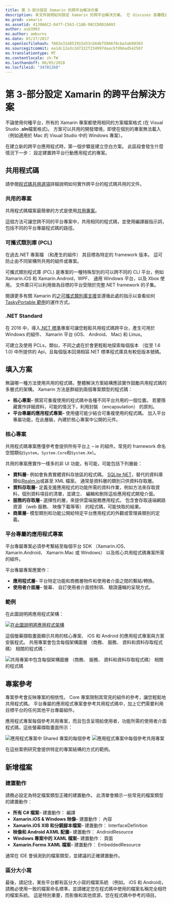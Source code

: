 ```yaml
---
title: 第 3-部分設定 Xamarin 的跨平台解決方案
description: 本文件說明如何設定 Xamarin 的跨平台解決方案。 它 discuses 各種程式碼，例如共用策略共用專案和.NET 標準。
ms.prod: xamarin
ms.assetid: 4139A6C2-D477-C563-C1AB-98CCD0D10A93
author: asb3993
ms.author: amburns
ms.date: 03/27/2017
ms.openlocfilehash: f802e31d851915d33cb6dbf5866f8cba3ab90303
ms.sourcegitcommit: ea1dc12a3c2d7322f234997daacbfdb6ad542507
ms.translationtype: MT
ms.contentlocale: zh-TW
ms.lasthandoff: 06/05/2018
ms.locfileid: "34781268"
---
```

# <a name="part-3---setting-up-a-xamarin-cross-platform-solution"></a>第 3-部分設定 Xamarin 的跨平台解決方案

不論使用何種平台，所有的 Xamarin 專案都使用相同的方案檔案格式 (在 Visual Studio **.sln**檔案格式)。 方案可以共用的開發環境，即使在個別的專案無法載入 （例如適用於 Mac 的 Visual Studio 中的 Windows 專案）。



在建立新的跨平台應用程式時，第一個步驟是建立空白方案。 此區段會發生什麼情況下一步： 設定建置跨平台行動應用程式的專案。

 <a name="Sharing_Code" />


## <a name="sharing-code"></a>共用程式碼

請參閱[程式碼共用選項](~/cross-platform/app-fundamentals/code-sharing.md)詳細說明如何實作跨平台的程式碼共用的文件。

 <a name="Shared_Asset_Projects" />


### <a name="shared-projects"></a>共用的專案

共用程式碼檔案最簡單的方式是使用[共用專案](~/cross-platform/app-fundamentals/shared-projects.md)。

這個方法可讓您跨不同的平台專案中，共用相同的程式碼，並使用編譯器指示詞，包括不同的平台專屬程式碼的路徑。

 <a name="Portable_Class_Libraries" />


### <a name="portable-class-libraries-pcl"></a>可攜式類別庫 (PCL)

在過去.NET 專案檔 （和產生的組件） 其目標為特定的 framework 版本。 這可防止由不同架構所共用的組件或專案。

可攜式類別程式庫 (PCL) 是專案的一種特殊型別的可以跨不同的 CLI 平台，例如 Xamarin.iOS 和 Xamarin.Android，WPF、 通用 Windows 平台，以及 Xbox 使用。 文件庫只可以利用做為目標的平台受限於完整.NET framework 的子集。

閱讀更多有關 Xamarin 的[之可攜式類別庫支援](~/cross-platform/app-fundamentals/pcl.md)並遵循此處的指示以查看如何[TaskyPortable 範例](https://github.com/xamarin/mobile-samples/tree/master/TaskyPortable)的運作方式。


### <a name="net-standard"></a>.NET Standard

在 2016 中，導入[.NET 標準](~/cross-platform/app-fundamentals/net-standard.md)專案可讓您輕鬆共用程式碼跨平台，產生可用於 Windows 的組件、 Xamarin 平台 (iOS、 Android、 Mac) 和 Linux。

可建立及使用 PCLs，類似，不同之處在於會更輕鬆地探索每個版本 （從至 1.6 1.0) 中所提供的 Api，且每個版本回溯相容.NET 標準程式庫具有較低版本號碼。



 <a name="Populating_the_Solution" />


## <a name="populating-the-solution"></a>填入方案

無論哪一種方法使用共用的程式碼，整體解決方案結構應該實作鼓勵共用程式碼的多層式的架構。
Xamarin 方法是群組到兩個專案類型的程式碼：

-   **核心專案**– 撰寫可重複使用的程式碼中各種不同平台共用的一個位置。 若要隱藏實作詳細資料，可能的情況下，利用封裝 （encapsulation） 的原則。
-   **平台專屬的應用程式專案**– 使用儘可能少結合可重複使用的程式碼。 加入平台專屬功能，在此層級，內建於核心專案中公開的元件。


 <a name="Core_Project" />


### <a name="core-project"></a>核心專案

共用程式碼專案應僅參考會提供所有平台上 – ie 的組件。常見的 framework 命名空間類似`System`，`System.Core`和`System.Xml`。

共用的專案應實作一樣多的非 UI 功能，有可能，可能包括下列層級：

-   **資料層**– 例如會負責實體資料存放區的程式碼。  [SQLite NET](https://github.com/praeclarum/sqlite-net)，替代的資料庫類似[Realm.io](https://realm.io/products/realm-mobile-database/)或甚至 XML 檔案。 通常是資料層的類別只供資料存取層。
-   **資料存取層**– 定義支援應用程式的功能所需的資料作業，例如方法來存取資料，個別資料項目的清單，並建立、 編輯和刪除這些應用程式開發介面。
-   **服務的存取層**– 選擇性的層，來提供雲端服務應用程式。 包含會存取遠端網路資源 （web 服務、 映像下載等等） 的程式碼，可能快取的結果。
-   **商業層**– 模型類別和功能公開給特定平台應用程式的外觀或管理員類別的定義。


 <a name="Platform-Specific_Application_Projects" />


### <a name="platform-specific-application-projects"></a>平台專屬的應用程式專案

平台專屬專案必須參考繫結至每個平台 SDK （Xamarin.iOS、 Xamarin.Android、 Xamarin.Mac 或 Windows） 以及核心共用程式碼專案所需的組件。

平台專屬專案應實作：

-   **應用程式層**– 平台特定功能和商務層物件和使用者介面之間的繫結/轉換。
-   **使用者介面層**– 螢幕、 自訂使用者介面控制項、 驗證邏輯的呈現方式。


<a name="Example" />


### <a name="example"></a>範例

在此圖說明將應用程式架構：

 [ ![](setting-up-a-xamarin-cross-platform-solution-images/conceptualarchitecture.png "在此圖說明將應用程式架構")](setting-up-a-xamarin-cross-platform-solution-images/conceptualarchitecture.png#lightbox)

這個螢幕擷取畫面顯示共用的核心專案、 iOS 和 Android 的應用程式專案與方案安裝程式。 共用專案會包含每個架構圖層 （商務、 服務、 資料和資料存取程式碼） 相關的程式碼：

 ![](setting-up-a-xamarin-cross-platform-solution-images/core-solution-example.png "共用專案中包含每個架構圖層 （商務、 服務、 資料和資料存取程式碼） 相關的程式碼")


 <a name="Project_References" />


## <a name="project-references"></a>專案參考

專案參考會反映專案的相依性。 Core 專案限制其常見的組件的參考，讓您輕鬆地共用程式碼。
平台專屬的應用程式專案會參考共用程式碼中，加上它們需要利用目標平台的任何其他平台專屬組件。

應用程式專案每個參考共用專案，而且包含呈現給使用者，功能所需的使用者介面程式碼，這些螢幕擷取畫面所示：

![](setting-up-a-xamarin-cross-platform-solution-images/solution-android.png "應用程式專案中 Shared 專案的每個參考") ![](setting-up-a-xamarin-cross-platform-solution-images/solution-ios.png "應用程式專案中每個參考共用專案")


在這些案例研究會提供特定的專案結構的方式的範例。

 <a name="Adding_Files" />


## <a name="adding-files"></a>新增檔案

 <a name="Build_Action" />


### <a name="build-action"></a>建置動作

請務必設定為特定檔案類型正確的建置動作。 此清單會顯示一些常見的檔案類型的建置動作：

-  **所有 C# 檔案**– 建置動作： 編譯
-   **Xamarin.iOS & Windows 映像**– 建置動作： 內容
-   **Xamarin.iOS XIB 和分鏡腳本檔案**– 建置動作： InterfaceDefinition
-   **映像和 Android AXML 配置**– 建置動作： AndroidResource
-  **Windows 專案中的 XAML 檔案**– 建置動作： 頁面
-  **Xamarin.Forms XAML 檔案**– 建置動作： EmbeddedResource


通常在 IDE 會偵測到的檔案類型，並建議的正確建置動作。

 <a name="Case_Sensitivity" />


### <a name="case-sensitivity"></a>區分大小寫

最後，請記住，某些平台都有區分大小寫的檔案系統 （例如。
iOS 和 Android)，請務必使用一致的檔案命名標準，並請確定您在程式碼中使用的檔案名稱完全相符的檔案系統。 這是特別重要，而影像和其他資源，您在程式碼中參考的項目。
